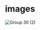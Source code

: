 # images
![Group 30 (2)](https://user-images.githubusercontent.com/30311763/132841827-68ea8fe6-fb03-4802-adca-3bbf680c4cb6.png)
